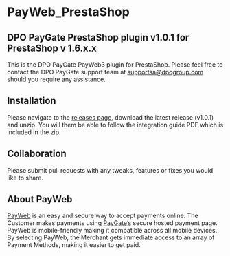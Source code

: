 # PayWeb_PrestaShop
## DPO PayGate PrestaShop plugin v1.0.1 for PrestaShop v 1.6.x.x

This is the DPO PayGate PayWeb3 plugin for PrestaShop. Please feel free to contact the DPO PayGate support team at supportsa@dpogroup.com should you require any assistance.

## Installation

Please navigate to the [releases page](https://github.com/PayGate/PayWeb_PrestaShop/releases), download the latest release (v1.0.1) and unzip. You will them be able to follow the integration guide PDF which is included in the zip.

## Collaboration

Please submit pull requests with any tweaks, features or fixes you would like to share.

## About PayWeb

[PayWeb](https://www.paygate.co.za/paygate-products/payweb/) is an easy and secure way to accept payments online. The Customer makes payments using [PayGate’s](https://www.paygate.co.za/) secure hosted payment page. PayWeb is mobile-friendly making it compatible across all mobile devices. By selecting PayWeb, the Merchant gets immediate access to an array of Payment Methods, making it easier to get paid.
